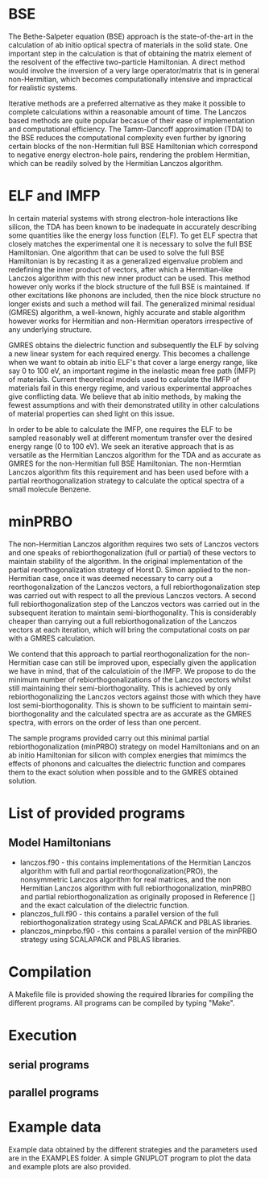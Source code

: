 # BSE
The Bethe-Salpeter equation (BSE) approach is the state-of-the-art in the calculation of ab initio optical spectra of materials in the solid state. One important step in the calculation is that of obtaining the matrix element of the resolvent of the effective two-particle Hamiltonian. A direct method would involve the inversion of a very large operator/matrix that is in general non-Hermitian, which becomes computationally intensive and impractical for realistic systems.

Iterative methods are a preferred alternative as they make it possible to complete calculations within a reasonable amount of time. The Lanczos based methods are quite popular becasue of their ease of implementation and computational efficiency. The Tamm-Dancoff approximation (TDA) to the BSE reduces the computational complexity even further by ignoring certain blocks of the non-Hermitian full BSE Hamiltonian which correspond to negative energy electron-hole pairs, rendering the problem Hermitian, which can be readily solved by the Hermitian Lanczos algorithm.

# ELF and IMFP
In certain material systems with strong electron-hole interactions like silicon, the TDA has been known to be inadequate in accurately describing some quantities like the energy loss function (ELF). To get ELF spectra that closely matches the experimental one it is necessary to solve the full BSE Hamiltonian. One algorithm that can be used to solve the full BSE Hamiltonian is by recasting it as a generalized eigenvalue problem and redefining the inner product of vectors, after which a Hermitian-like Lanczos algorithm with this new inner product can be used. This method however only works if the block structure of the full BSE is maintained. If other excitations like phonons are included, then the nice block structure no longer exists and such a method will fail. The generalized minimal residual (GMRES) algorithm, a well-known, highly accurate and stable algorithm however works for Hermitian and non-Hermitian operators irrespective of any underlying structure. 

GMRES obtains the dielectric function and subsequently the ELF by solving a new linear system for each required energy. This becomes a challenge when we want to obtain ab initio ELF's that cover a large energy range, like say 0 to 100 eV, an important regime in the inelastic mean free path (IMFP) of materials. Current theoretical models used to calculate the IMFP of materials fail in this energy regime, and various experimental approaches give conflicting data. We believe that ab initio methods, by making the fewest assumptions and with their demonstrated utility in other calculations of material properties can shed light on this issue.

In order to be able to calculate the IMFP, one requires the ELF to be sampled reasonably well at different momentum transfer over the desired energy range (0 to 100 eV). We seek an iterative approach that is as versatile as the Hermitian Lanczos algorithm for the TDA and as accurate as GMRES for the non-Hermitian full BSE Hamiltonian. The non-Hermtian Lanczos algorithm fits this requirement and has been used before with a partial reorthogonalization strategy to calculate the optical spectra of a small molecule Benzene.

# minPRBO
The non-Hermitian Lanczos algorithm requires two sets of Lanczos vectors and one speaks of rebiorthogonalization (full or partial) of these vectors to maintain stability of the algorithm. In the original implementation of the partial reorthogonalization strategy of Horst D. Simon applied to the non-Hermitian case, once it was deemed necessary to carry out a reorthogonalization of the Lanczos vectors, a full rebiorthogonalization step was carried out with respect to all the previous Lanczos vectors. A second full rebiorthogonalization step of the Lanczos vectors was carried out in the subsequent iteration to maintain semi-biorthogonality. This is considerably cheaper than carrying out a full rebiorthogonalization of the Lanczos vectors at each iteration, which will bring the computational costs on par with a GMRES calculation.

We contend that this approach to partial reorthogonalization for the non-Hermitian case can still be improved upon, especially given the application we have in mind, that of the calculatioin of the IMFP.
We propose to do the minimum number of rebiorthogonalizations of the Lanczos vectors whilst still maintaining their semi-biorthogonality. This is achieved by only rebiorthogonalizing the Lanczos vectors against those with which they have lost semi-biorthogonality. This is shown to be sufficient to maintain semi-biorthogonality and the calculated spectra are as accurate as the GMRES spectra, with errors on the order of less than one percent.

The sample programs provided carry out this minimal partial rebiorthogonalization (minPRBO) strategy on model Hamiltonians and on an ab initio Hamiltonian for silicon with complex energies that mimimcs the effects of phonons and calcualtes the dielectric function and compares them to the exact solution when possible and to the GMRES obtained solution.

# List of provided programs

## Model Hamiltonians
* lanczos.f90 - this contains implementations of the Hermitian Lanczos algorithm with full and partial reorthogonalization(PRO), the nonsymmetric Lanczos algorithm for real matrices, and the non Hermitian Lanczos algorithm with full rebiorthogonalization, minPRBO and partial rebiorthogonalization as originally proposed in Reference [] and the exact calculation of the dielectric function.
* planczos_full.f90 - this contains a parallel version of the full rebiorthogonalization strategy using ScaLAPACK and PBLAS libraries.
* planczos_minprbo.f90 -  this contains a parallel version of the minPRBO strategy using SCALAPACK and PBLAS libraries.

# Compilation
A Makefile file is provided showing the required libraries for compiling the different programs. All programs can be compiled by typing "Make".

# Execution
## serial programs

## parallel programs

# Example data
Example data obtained by the different strategies and the parameters used are in the EXAMPLES folder. A simple GNUPLOT program to plot the data and example plots are also provided.


